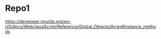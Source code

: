 # Repo1


https://developer.mozilla.org/en-US/docs/Web/JavaScript/Reference/Global_Objects/Array#instance_methods
